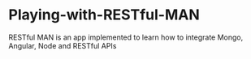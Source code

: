 # Playing-with-RESTful-MAN
RESTful MAN is an app implemented to learn how to integrate Mongo, Angular, Node and RESTful APIs

